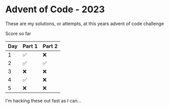 # Advent of Code - 2023
These are my solutions, or attempts, at this years advent of code challenge

Score so far

Day | Part 1 | Part 2
--- | --- | --- 
1 | :white_check_mark: | :x:
2 | :white_check_mark: | :white_check_mark:
3 | :x: | :x: 
4 | :white_check_mark: | :x:
5 | :x: | :x:


I'm hacking these out fast as I can...